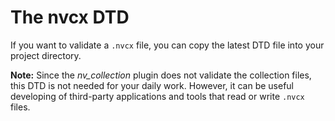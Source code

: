 # The nvcx DTD

If you want to validate a `.nvcx` file, you can copy the latest DTD file
into your project directory.

**Note:** Since the *nv_collection* plugin does not validate the collection files, 
this DTD is not needed for your daily work. However, it can be useful developing
of third-party applications and tools that read or write `.nvcx` files.
